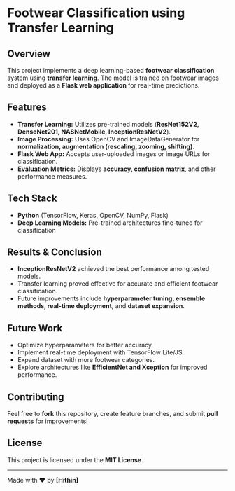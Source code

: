 # Footwear Classification using Transfer Learning

## Overview
This project implements a deep learning-based **footwear classification** system using **transfer learning**. The model is trained on footwear images and deployed as a **Flask web application** for real-time predictions.

## Features
- **Transfer Learning:** Utilizes pre-trained models (**ResNet152V2, DenseNet201, NASNetMobile, InceptionResNetV2**).
- **Image Processing:** Uses OpenCV and ImageDataGenerator for **normalization, augmentation (rescaling, zooming, shifting)**.
- **Flask Web App:** Accepts user-uploaded images or image URLs for classification.
- **Evaluation Metrics:** Displays **accuracy, confusion matrix**, and other performance measures.

## Tech Stack
- **Python** (TensorFlow, Keras, OpenCV, NumPy, Flask)
- **Deep Learning Models:** Pre-trained architectures fine-tuned for classification




## Results & Conclusion
- **InceptionResNetV2** achieved the best performance among tested models.
- Transfer learning proved effective for accurate and efficient footwear classification.
- Future improvements include **hyperparameter tuning, ensemble methods, real-time deployment**, and **dataset expansion**.

## Future Work
- Optimize hyperparameters for better accuracy.
- Implement real-time deployment with TensorFlow Lite/JS.
- Expand dataset with more footwear categories.
- Explore architectures like **EfficientNet and Xception** for improved performance.

## Contributing
Feel free to **fork** this repository, create feature branches, and submit **pull requests** for improvements!

## License
This project is licensed under the **MIT License**.

---
Made with ❤️ by **[Hithin]**
